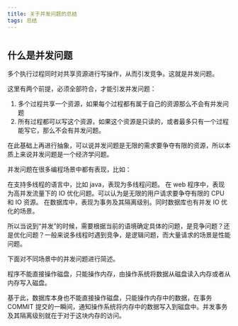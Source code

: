 ```yaml
---
title: 关于并发问题的总结
tags: 总结
---
```


#

<!-- more -->

## 什么是并发问题

多个执行过程同时对共享资源进行写操作，从而引发竞争。这就是并发问题。

这里有两个前提，必须全部符合，才能引发并发问题：

1. 多个过程共享一个资源，如果每个过程都有属于自己的资源那么不会有并发问题
2. 所有过程都可以写这个资源，如果这个资源是只读的，或者最多只有一个过程能写它，那么不会有并发问题。

在此基础上再进行抽象，可以说并发问题是无限的需求要争夺有限的资源，所以本质上来说并发问题是一个经济学问题。

并发问题在很多编程场景中都有表现，比如：

在支持多线程的语言中，比如 java，表现为多线程问题。
在 web 程序中，表现为高并发流量下的 IO 优化问题。可以认为是无限的用户请求要争夺有限的 CPU 和 IO 资源。
在数据库中，表现为事务及其隔离级别。同时数据库也有并发 IO 优化的场景。

所以当说到“并发”的时候，需要根据当前的语境确定具体的问题，是竞争问题？还是优化问题？一般来说多线程时遇到竞争，是逻辑问题，而大量请求的场景是性能问题。

下面对不同场景中的并发问题进行简述。

程序不能直接操作磁盘，只能操作内存，由操作系统将数据从磁盘读入内存或者从内存写入磁盘。

基于此，数据库本身也不能直接操作磁盘，只能操作内存中的数据，在事务 COMMIT 提交的一瞬间，通知操作系统将内存中的数据写入到磁盘中。并发事务及其隔离级别就在于对于这块内存的访问。

